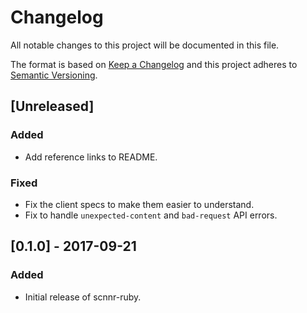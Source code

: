 # Changelog
All notable changes to this project will be documented in this file.

The format is based on [Keep a Changelog](http://keepachangelog.com/en/1.0.0/)
and this project adheres to [Semantic Versioning](http://semver.org/spec/v2.0.0.html).

## [Unreleased]
### Added
- Add reference links to README.

### Fixed
- Fix the client specs to make them easier to understand.
- Fix to handle `unexpected-content` and `bad-request` API errors.

## [0.1.0] - 2017-09-21
### Added
- Initial release of scnnr-ruby.
